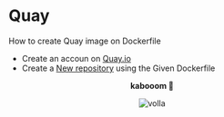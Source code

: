 # Quay
How to create Quay image on Dockerfile


- Create an accoun on [Quay.io](https://quay.io/)
- Create a [New repository](https://quay.io/new) using the Given Dockerfile
<div align = center>

**kabooom 🌟**

![volla](https://raw.githubusercontent.com/X-Electra/Quay/main/WhatsApp%20Video%202022-11-26%20at%207.34.50%20AM.gif)
